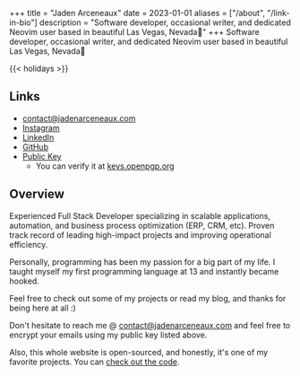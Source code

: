 +++
title = "Jaden Arceneaux"
date = 2023-01-01
aliases = ["/about", "/link-in-bio"]
description = "Software developer, occasional writer, and dedicated Neovim user based in beautiful Las Vegas, Nevada🌵"
+++
Software developer, occasional writer, and dedicated Neovim user based
in beautiful Las Vegas, Nevada🌵

{{< holidays >}}


## Links

- contact@jadenarceneaux.com
- [Instagram](https://www.instagram.com/jaden.svg/)
- [LinkedIn](https://www.linkedin.com/in/jaden-arceneaux/)
- [GitHub](https://github.com/jadens-arc)
- [Public Key](/misc#my-pgp-public-key--download)
  - You can verify it at [keys.openpgp.org](https://keys.openpgp.org/)

## Overview

Experienced Full Stack Developer specializing in scalable applications, automation, and business process optimization (ERP, CRM, etc). Proven track record of leading high-impact projects and improving operational efficiency.

Personally, programming has been my passion for a big part of my
life. I taught myself my first programming language at 13 and
instantly became hooked.

Feel free to check out some of my projects or read my blog, and thanks
for being here at all :)

Don't hesitate to reach me @ contact@jadenarceneaux.com and feel free to encrypt your emails using my public key listed above.

Also, this whole website is open-sourced, and honestly, it's one of my favorite projects. You can [check out the code](https://github.com/jadens-arc/jadenarceneaux.com).
